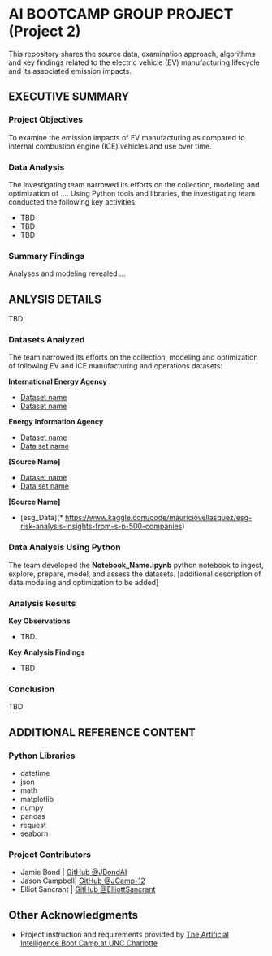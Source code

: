  # AI BOOTCAMP GROUP PROJECT (Project 2)
This repository shares the source data, examination approach, algorithms and key findings related to the electric vehicle (EV) manufacturing lifecycle and its associated emission impacts.

## EXECUTIVE SUMMARY

### Project Objectives
To examine the emission impacts of EV manufacturing as compared to internal combustion engine (ICE) vehicles and use over time. 

### Data Analysis
The investigating team narrowed its efforts on the collection, modeling and optimization of ....  Using Python tools and libraries, the investigating team conducted the following key activities:

* TBD
* TBD
* TBD 

### Summary Findings
Analyses and modeling revealed ...


## ANLYSIS DETAILS
TBD. 

### Datasets Analyzed
The team narrowed its efforts on the collection, modeling and optimization of following EV and ICE manufacturing and operations datasets:

__International Energy Agency__ 
* [Dataset name](https://www.fema.gov/data-visualization/disaster-declarations-states-and-counties)
* [Dataset name](https://www.fema.gov/openfema-data-page/public-assistance-funded-projects-details-v1)

__Energy Information Agency__ 
* [Dataset name](https://wonder.cdc.gov/nndss/nndss_weekly_tables_menu.asp)
* [Data set name](https://www.cdc.gov/nchs/nvss/mortality_public_use_data.htm)

__[Source Name]__ 
* [Dataset name](https://wonder.cdc.gov/nndss/nndss_weekly_tables_menu.asp)
* [Data set name](https://www.cdc.gov/nchs/nvss/mortality_public_use_data.htm)

__[Source Name]__ 
* [esg_Data](* https://www.kaggle.com/code/mauriciovellasquez/esg-risk-analysis-insights-from-s-p-500-companies)


### Data Analysis Using Python

The team developed the __Notebook_Name.ipynb__ python notebook to ingest, explore, prepare, model, and assess the datasets. [additional description of data modeling and optimization to be added]



### Analysis Results
__Key Observations__ 
* TBD.

__Key Analysis Findings__
* TBD

### Conclusion
TBD





## ADDITIONAL REFERENCE CONTENT
### Python Libraries
* datetime
* json
* math
* matplotlib
* numpy
* pandas
* request
* seaborn

### Project Contributors
* Jamie Bond | [GitHub @JBondAI](https://github.com/jbondAI/) 
* Jason Campbell| [GitHub @JCamp-12](https://github.com/jcamp-12/)
* Elliot Sancrant | [GitHub @ElliottSancrant](https://github.com/ElliottSancrant/)

## Other Acknowledgments
* Project instruction and requirements provided by [The Artificial Intelligence Boot Camp at UNC Charlotte](https://bootcamp.charlotte.edu/artificial-intelligence/)


